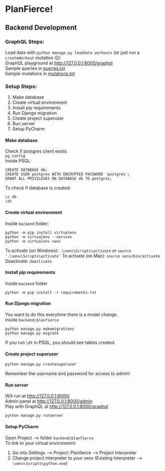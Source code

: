 # PlanFierce!

## Backend Development

### GraphQL Steps:
Load data with `python manage.py loaddata workouts` (or just run a `createWorkout` mutation :wink:)  
GraphQL playground at http://127.0.0.1:8000/graphql  
Sample queries in [queries.txt](backend/queries.txt)  
Sample mutations in [mutations.txt](backend/mutations.txt)


### Setup Steps:
1. Make database
1. Create virtual environment
1. Install pip requirements
1. Run Django migration
1. Create project superuser
1. Run server
1. Setup PyCharm

#### Make database
Check if postgres client exists  
`pg_config`  
Inside PSQL:
```
CREATE DATABASE db;
CREATE USER postgres WITH ENCRYPTED PASSWORD 'postgres';
GRANT ALL PRIVILEGES ON DATABASE db TO postgres;
```
To check if database is created:
```
\c db
\dt
```

#### Create virtual environment
Inside `backend` folder:
```
python -m pip install virtualenv
python -m virtualenv --version
python -m virtualenv venv
```
To activate (on Windows): `.\venv\Scripts\activate` or `source '.\venv\Scripts\activate'`
To activate (on Mac): `source venv/bin/activate`  
Deactivate: `deactivate`

#### Install pip requirements
Inside `backend` folder
```
python -m pip install -r requirements.txt
```

#### Run Django migration
You want to do this everytime there is a model change.  
Inside `backend/planfierce`
```
python manage.py makemigrations
python manage.py migrate
```
If you run `\dt` in PSQL, you should see tables created.

#### Create project superuser
```
python manage.py createsuperuser
```
Remember the username and password for access to admin!

#### Run server
Will run at http://127.0.0.1:8000/  
Admin panel at http://127.0.0.1:8000/admin  
Play with GraphQL at http://127.0.0.1:8000/graphql 
```
python manage.py runserver
```

#### Setup PyCharm
Open Project --> folder `backend/planfierce`  
To link to your virtual environemnt:
1. Go into Settings --> Project: Planfierce --> Project Interpreter
1. Change project interpreter to your venv (Existing Interpreter --> `\venv\Scripts\python.exe`)
